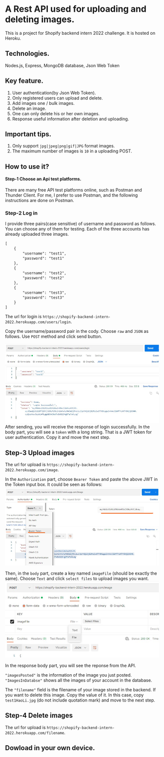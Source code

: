 # A Rest API used for uploading and deleting images.

This is a project for Shopify backend intern 2022 challenge.
It is hosted on Heroku.
## Technologies.
  Nodes.js, Express, MongoDB database, Json Web Token
## Key feature.
1. User authentication(by Json Web Token).
1. Only registered users can upload and delete.
2. Add images one / bulk images.
3. Delete an image.
4. One can only delete his or her own images.
2. Response useful information after deletion and uploading.

## Important tips.
1. Only support `jpg|jpeg|png|gif|JPG` format images.
2. The maximum number of images is `10` in a uploading POST.
## How to use it?

#### Step-1 Choose an Api test platforms.
There are many free API test platforms online, such as Postman and Thunder Client. For me, I prefer to use Postman, and the following instructions are done on Postman.

### Step-2  Log in
I provide three pairs(case sensitive) of username and password as follows. You can choose any of them for testing. Each of the three accounts has already uploaded three images. 
```
[
    {
        "username": "test1",
        "password": "test1"
    },
    {
        "username": "test2",
        "password": "test2"
    },
    {
        "username": "test3",
        "password": "test3"
    }
]
```
The url for login is `https://shopify-backend-intern-2022.herokuapp.com/users/login`. 

Copy the username/password pair in the cody. Choose `raw` and `JSON` as follows. Use `POST` method and click send button.

![](./readmeImgs/login.jpg)
After sending, you will receive the response of login successfully. In the body part, you will see a `token` with a long string. That is a JWT token for user authentication. Copy it and move the next step. 
## Step-3 Upload images
The url for upload is `https://shopify-backend-intern-2022.herokuapp.com/image`. 

In the `Authorization` part, choose `Bearer Token` and paste the above JWT in the Token input box. It could be seen as follows:
![](./readmeImgs/upload1.jpg)

Then, in the `body` part, create a key named `imageFile` (should be exactly the same). Choose `Text` and click `select files` to upload images you want.
![](./readmeImgs/upload2.jpg)

In the response body part, you will see the reponse from the API. 

`"imagesPosted"` is the information of the image you just posted. `"ImagesInDatabse"` shows all the images of your account in the database.

The `"filename"` field is the filename of your image stored in the backend. If you want to delete this image. Copy the value of it. In this case, copy `test1HaoLi.jpg` (do not include quotation mark) and move to the next step.
## Step-4 Delete images
The url for upload is `https://shopify-backend-intern-2022.herokuapp.com/filename`. 

## Dowload in your own device.



